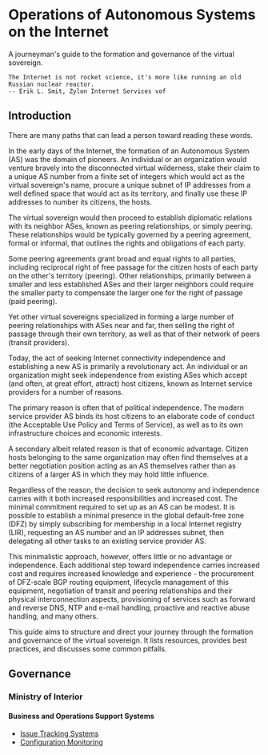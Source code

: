 # Operations of Autonomous Systems on the Internet
A journeyman's guide to the formation and governance of the virtual sovereign.

```text
The Internet is not rocket science, it's more like running an old Russian nuclear reactor.
-- Erik L. Smit, Zylon Internet Services vof
```

## Introduction

There are many paths that can lead a person toward reading these words.

In the early days of the Internet, the formation of an Autonomous System (AS) was the domain of pioneers. An individual or an organization would venture bravely into the disconnected virtual wilderness, stake their claim to a unique AS number from a finite set of integers which would act as the virtual sovereign's name, procure a unique subnet of IP addresses from a well defined space that would act as its territory, and finally use these IP addresses to number its citizens, the hosts.

The virtual sovereign would then proceed to establish diplomatic relations with its neighbor ASes, known as peering relationships, or simply peering. These relationships would be typically governed by a peering agreement, formal or informal, that outlines the rights and obligations of each party.

Some peering agreements grant broad and equal rights to all parties, including reciprocal right of free passage for the citizen hosts of each party on the  other's territory (peering). Other relationships, primarily between a smaller and less established ASes and their larger neighbors could require the smaller party to compensate the larger one for the right of passage (paid peering).

Yet other virtual sovereigns specialized in forming a large number of peering relationships with ASes near and far, then selling the right of passage through  their own territory, as well as that of their network of peers (transit providers).

Today, the act of seeking Internet connectivity independence and establishing a new AS is primarily a revolutionary act. An individual or an organization might seek independence from existing ASes which accept (and often, at great effort, attract) host citizens, known as Internet service providers for a number of reasons.

The primary reason is often that of political independence. The modern service provider AS binds its host citizens to an elaborate code of conduct (the Acceptable Use Policy and Terms of Service), as well as to its own infrastructure choices and economic interests.

A secondary albeit related reason is that of economic advantage. Citizen hosts belonging to the same organization may often find themselves at a better negotiation position acting as an AS themselves rather than as citizens of a larger AS in which they may hold little influence.

Regardless of the reason, the decision to seek autonomy and independence carries with it both increased responsibilities and increased cost. The minimal commitment required to set up as an AS can be modest. It is possible to establish a minimal presence in the global default-free zone (DFZ) by simply subscribing for membership in a local Internet registry (LIR), requesting an AS number and an IP addresses subnet, then delegating all other tasks to an existing service provider AS.

This minimalistic approach, however, offers little or no advantage or independence. Each additional step toward independence carries increased cost and requires increased knowledge and experience - the procurement of DFZ-scale BGP routing equipment, lifecycle management of this equipment, negotiation of transit and peering relationships and their physical interconnection aspects, provisioning of services such as forward and reverse DNS, NTP and e-mail handling, proactive and reactive abuse handling, and many others.

This guide aims to structure and direct your journey through the formation and governance of the virtual sovereign. It lists resources, provides best practices, and discusses some common pitfalls.

## Governance

### Ministry of Interior

#### Business and Operations Support Systems

* [Issue Tracking Systems](Issue_Tracking_Systems.md)
* [Configuration Monitoring](Configuration_Monitoring.md)
